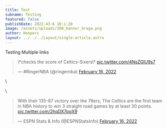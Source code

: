 ```yaml
---
title: Test
subname: Testing
featured: false
publishDate: 2022-43-6 10:i:20
image: /assets/uploads/100_banner_braga.png
author: Hoopers
layout: ../../../Layout/single-article.astro
---
```

Testing Multiple links

<!--StartFragment-->

<blockquote class="twitter-tweet"><p lang="en" dir="ltr">\*checks the score of Celtics-Sixers\* <a href="https://t.co/4NsZGlU9s7">pic.twitter.com/4NsZGlU9s7</a></p>&mdash; #RingerNBA (@ringernba) <a href="https://twitter.com/ringernba/status/1493773463982465033?ref_src=twsrc%5Etfw">February 16, 2022</a></blockquote> <script async src="https://platform.twitter.com/widgets.js" charset="utf-8"></script>

<!--EndFragment-->\
\
<!--StartFragment-->

<blockquote class="twitter-tweet"><p lang="en" dir="ltr">With their 135-87 victory over the 76ers, The Celtics are the first team in NBA history to win 3 straight road games by at least 30 points. <a href="https://t.co/2hqDX7pgX9">pic.twitter.com/2hqDX7pgX9</a></p>&mdash; ESPN Stats &amp; Info (@ESPNStatsInfo) <a href="https://twitter.com/ESPNStatsInfo/status/1493781406450864128?ref_src=twsrc%5Etfw">February 16, 2022</a></blockquote> <script async src="https://platform.twitter.com/widgets.js" charset="utf-8"></script>

<!--EndFragment-->